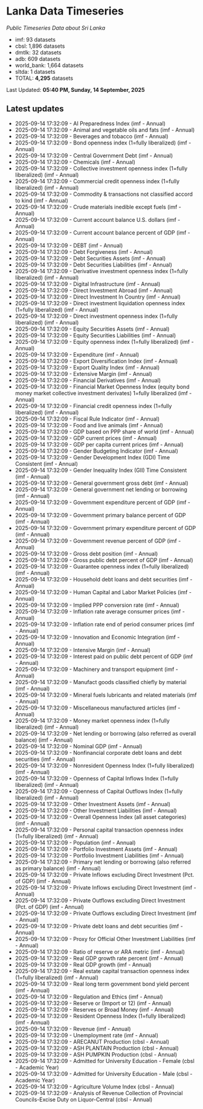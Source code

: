 # Lanka Data Timeseries
*Public Timeseries Data about Sri Lanka*

* imf: 93 datasets
* cbsl: 1,896 datasets
* dmtlk: 32 datasets
* adb: 609 datasets
* world_bank: 1,664 datasets
* sltda: 1 datasets
* TOTAL: **4,295** datasets

Last Updated: **05:40 PM, Sunday, 14 September, 2025**

## Latest updates

* 2025-09-14 17:32:09 - AI Preparedness Index (imf - Annual)
* 2025-09-14 17:32:09 - Animal and vegetable oils and fats (imf - Annual)
* 2025-09-14 17:32:09 - Beverages and tobacco (imf - Annual)
* 2025-09-14 17:32:09 - Bond openness index (1=fully liberalized) (imf - Annual)
* 2025-09-14 17:32:09 - Central Government Debt (imf - Annual)
* 2025-09-14 17:32:09 - Chemicals (imf - Annual)
* 2025-09-14 17:32:09 - Collective investment openness index (1=fully liberalized) (imf - Annual)
* 2025-09-14 17:32:09 - Commercial credit openness index (1=fully liberalized) (imf - Annual)
* 2025-09-14 17:32:09 - Commodity & transactions not classified accord to kind (imf - Annual)
* 2025-09-14 17:32:09 - Crude materials inedible except fuels (imf - Annual)
* 2025-09-14 17:32:09 - Current account balance U.S. dollars (imf - Annual)
* 2025-09-14 17:32:09 - Current account balance percent of GDP (imf - Annual)
* 2025-09-14 17:32:09 - DEBT (imf - Annual)
* 2025-09-14 17:32:09 - Debt Forgiveness (imf - Annual)
* 2025-09-14 17:32:09 - Debt Securities Assets (imf - Annual)
* 2025-09-14 17:32:09 - Debt Securities Liabilities (imf - Annual)
* 2025-09-14 17:32:09 - Derivative investment openness index (1=fully liberalized) (imf - Annual)
* 2025-09-14 17:32:09 - Digital Infrastructure (imf - Annual)
* 2025-09-14 17:32:09 - Direct Investment Abroad (imf - Annual)
* 2025-09-14 17:32:09 - Direct Investment In Country (imf - Annual)
* 2025-09-14 17:32:09 - Direct investment liquidation openness index (1=fully liberalized) (imf - Annual)
* 2025-09-14 17:32:09 - Direct investment openness index (1=fully liberalized) (imf - Annual)
* 2025-09-14 17:32:09 - Equity Securities Assets (imf - Annual)
* 2025-09-14 17:32:09 - Equity Securities Liabilities (imf - Annual)
* 2025-09-14 17:32:09 - Equity openness index (1=fully liberalized) (imf - Annual)
* 2025-09-14 17:32:09 - Expenditure (imf - Annual)
* 2025-09-14 17:32:09 - Export Diversification Index (imf - Annual)
* 2025-09-14 17:32:09 - Export Quality Index (imf - Annual)
* 2025-09-14 17:32:09 - Extensive Margin (imf - Annual)
* 2025-09-14 17:32:09 - Financial Derivatives (imf - Annual)
* 2025-09-14 17:32:09 - Financial Market Openness Index (equity bond money market collective investment derivates) 1=fully liberalized (imf - Annual)
* 2025-09-14 17:32:09 - Financial credit openness index (1=fully liberalized) (imf - Annual)
* 2025-09-14 17:32:09 - Fiscal Rule Indicator (imf - Annual)
* 2025-09-14 17:32:09 - Food and live animals (imf - Annual)
* 2025-09-14 17:32:09 - GDP based on PPP share of world (imf - Annual)
* 2025-09-14 17:32:09 - GDP current prices (imf - Annual)
* 2025-09-14 17:32:09 - GDP per capita current prices (imf - Annual)
* 2025-09-14 17:32:09 - Gender Budgeting Indicator (imf - Annual)
* 2025-09-14 17:32:09 - Gender Development Index (GDI) Time Consistent (imf - Annual)
* 2025-09-14 17:32:09 - Gender Inequality Index (GII) Time Consistent (imf - Annual)
* 2025-09-14 17:32:09 - General government gross debt (imf - Annual)
* 2025-09-14 17:32:09 - General government net lending or borrowing (imf - Annual)
* 2025-09-14 17:32:09 - Government expenditure percent of GDP (imf - Annual)
* 2025-09-14 17:32:09 - Government primary balance percent of GDP (imf - Annual)
* 2025-09-14 17:32:09 - Government primary expenditure percent of GDP (imf - Annual)
* 2025-09-14 17:32:09 - Government revenue percent of GDP (imf - Annual)
* 2025-09-14 17:32:09 - Gross debt position (imf - Annual)
* 2025-09-14 17:32:09 - Gross public debt percent of GDP (imf - Annual)
* 2025-09-14 17:32:09 - Guarantee openness index (1=fully liberalized) (imf - Annual)
* 2025-09-14 17:32:09 - Household debt loans and debt securities (imf - Annual)
* 2025-09-14 17:32:09 - Human Capital and Labor Market Policies (imf - Annual)
* 2025-09-14 17:32:09 - Implied PPP conversion rate (imf - Annual)
* 2025-09-14 17:32:09 - Inflation rate average consumer prices (imf - Annual)
* 2025-09-14 17:32:09 - Inflation rate end of period consumer prices (imf - Annual)
* 2025-09-14 17:32:09 - Innovation and Economic Integration (imf - Annual)
* 2025-09-14 17:32:09 - Intensive Margin (imf - Annual)
* 2025-09-14 17:32:09 - Interest paid on public debt percent of GDP (imf - Annual)
* 2025-09-14 17:32:09 - Machinery and transport equipment (imf - Annual)
* 2025-09-14 17:32:09 - Manufact goods classified chiefly by material (imf - Annual)
* 2025-09-14 17:32:09 - Mineral fuels lubricants and related materials (imf - Annual)
* 2025-09-14 17:32:09 - Miscellaneous manufactured articles (imf - Annual)
* 2025-09-14 17:32:09 - Money market openness index (1=fully liberalized) (imf - Annual)
* 2025-09-14 17:32:09 - Net lending or borrowing (also referred as overall balance) (imf - Annual)
* 2025-09-14 17:32:09 - Nominal GDP (imf - Annual)
* 2025-09-14 17:32:09 - Nonfinancial corporate debt loans and debt securities (imf - Annual)
* 2025-09-14 17:32:09 - Nonresident Openness Index (1=fully liberalized) (imf - Annual)
* 2025-09-14 17:32:09 - Openness of Capital Inflows Index (1=fully liberalized) (imf - Annual)
* 2025-09-14 17:32:09 - Openness of Capital Outflows Index (1=fully liberalized) (imf - Annual)
* 2025-09-14 17:32:09 - Other Investment Assets (imf - Annual)
* 2025-09-14 17:32:09 - Other Investment Liabilities (imf - Annual)
* 2025-09-14 17:32:09 - Overall Openness Index (all asset categories) (imf - Annual)
* 2025-09-14 17:32:09 - Personal capital transaction openness index (1=fully liberalized) (imf - Annual)
* 2025-09-14 17:32:09 - Population (imf - Annual)
* 2025-09-14 17:32:09 - Portfolio Investment Assets (imf - Annual)
* 2025-09-14 17:32:09 - Portfolio Investment Liabilities (imf - Annual)
* 2025-09-14 17:32:09 - Primary net lending or borrowing (also referred as primary balance) (imf - Annual)
* 2025-09-14 17:32:09 - Private Inflows excluding Direct Investment (Pct. of GDP) (imf - Annual)
* 2025-09-14 17:32:09 - Private Inflows excluding Direct Investment (imf - Annual)
* 2025-09-14 17:32:09 - Private Outflows excluding Direct Investment (Pct. of GDP) (imf - Annual)
* 2025-09-14 17:32:09 - Private Outflows excluding Direct Investment (imf - Annual)
* 2025-09-14 17:32:09 - Private debt loans and debt securities (imf - Annual)
* 2025-09-14 17:32:09 - Proxy for Official Other Investment Liabilities (imf - Annual)
* 2025-09-14 17:32:09 - Ratio of reserve or ARA metric (imf - Annual)
* 2025-09-14 17:32:09 - Real GDP growth rate percent (imf - Annual)
* 2025-09-14 17:32:09 - Real GDP growth (imf - Annual)
* 2025-09-14 17:32:09 - Real estate capital transaction openness index (1=fully liberalized) (imf - Annual)
* 2025-09-14 17:32:09 - Real long term government bond yield percent (imf - Annual)
* 2025-09-14 17:32:09 - Regulation and Ethics (imf - Annual)
* 2025-09-14 17:32:09 - Reserve or (Import or 12) (imf - Annual)
* 2025-09-14 17:32:09 - Reserves or Broad Money (imf - Annual)
* 2025-09-14 17:32:09 - Resident Openness Index (1=fully liberalized) (imf - Annual)
* 2025-09-14 17:32:09 - Revenue (imf - Annual)
* 2025-09-14 17:32:09 - Unemployment rate (imf - Annual)
* 2025-09-14 17:32:09 - ARECANUT Production (cbsl - Annual)
* 2025-09-14 17:32:09 - ASH PLANTAIN Production (cbsl - Annual)
* 2025-09-14 17:32:09 - ASH PUMPKIN Production (cbsl - Annual)
* 2025-09-14 17:32:09 - Admitted for University Education - Female (cbsl - Academic Year)
* 2025-09-14 17:32:09 - Admitted for University Education - Male (cbsl - Academic Year)
* 2025-09-14 17:32:09 - Agriculture Volume Index (cbsl - Annual)
* 2025-09-14 17:32:09 - Analysis of Revenue Collection of Provincial Councils-Excise Duty on Liquor-Central (cbsl - Annual)